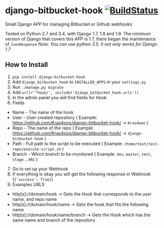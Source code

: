 # django-bitbucket-hook [![BuildStatus](https://travis-ci.org/Kras4ooo/django-bitbucket-hook.svg?branch=master)](https://travis-ci.org/Kras4ooo/django-bitbucket-hook)

Small Django APP for managing Bitbucket or Github webhooks

Tested on Python 2.7 and 3.4, with Django 1.7, 1.8 and 1.9. The minimum version of Django that covers this APP is 1.7, there began the maintenance of ```JsonResponse```
*Note: You can use python 3.5. It not only works for Django 1.7*

## How to Install
1. ```pip install django-bitbucket-hook```
2. Add ```django_bitbucket_hook``` to ```INSTALLED_APPS``` in your ```settings.py```
3. Run ```./manage.py migrate```
4. Add ```url(r'^hook/', include('django_bitbucket_hook.urls'))```
5. In the admin panel you will find fields for Hook
6. Fields
  * Name - The name of the hook
  * User - User created repository ( Example: https://github.com/Kras4ooo/django-bitbucket-hook/ -> ```Kras4ooo``` )
  * Repo - The name of the repo ( Example: https://github.com/Kras4ooo/django-bitbucket-hook/ -> ```django-bitbucket-hook``` )
  * Path - Full path to the script to be executed ( Example: ```/home/test/test-repo/execute-script.sh``` )
  * Branch - Which branch to be monitored ( Example: ```dev```, ```master```, ```test```, ```stage``` ...etc )
7. Go to set up your Webhook
8. If everything is okay you will get the following response in Webhook (```{'success': True}```)
9. Examples URLS
  * http[s]://domain/hook -> Gets the Hook that corresponds to the user name, and repo name
  * http[s]://domain/hook/name -> Gets the hook that fits the following name
  * http[s]://domain/hook/name/branch -> Gets the Hook which has the same name and branch of the repository
